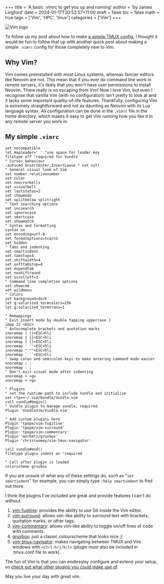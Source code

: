 +++
title = 'A basic .vimrc to get you up and running'
author = 'by James Lingford'
date = 2024-01-17T20:52:57+11:00
draft = false
toc = false
math = true
tags = ['Vim', 'HPC', 'linux']
categories = ['Vim']
+++

![Vim logo](https://upload.wikimedia.org/wikipedia/commons/9/9f/Vimlogo.svg)

To follow up my post about how to make [a simple TMUX config](https://www.jameslingford.com/blog/tmux-config/),
I thought it would be fun to follow that up with another quick post about making a simple `.vimrc` config for those completely new to Vim.

## Why Vim?

Vim comes preinstalled with most Linux systems, whereas fancier editors like Neovim are not.
This mean that if you ever do command line work in remote servers, it's likely that you won't have user permissions to install Neovim.
There really is no escaping from Vim!
Now I love Vim, but even I recognise that vanilla Vim (with no configuration) isn't pretty to look at and it lacks some important quality-of-life features.
Thankfully, configuring Vim is extremely straightforward and not as daunting as Neovim with its Lua language syntax.
All configuration can be done in the `.vimrc` file in the home directory, which makes it easy to get Vim running how you like it in any remote server you work in.

## My simple `.vimrc`

```vim
set nocompatible
let mapleader=' ' "use space for leader key
filetype off "required for Vundle
" Cursor behaviour
:autocmd InsertEnter,InsertLeave * set cul!
" General visual look of Vim
set number relativenumber
set ruler
set noerrorbells
set visualbell
set laststatus=2
set showmode
set splitbelow splitright
" Text searching options
set incsearch
set ignorecase
set smartcase
set showmatch
" Syntax and formatting
syntax on
set encoding=utf-8
set formatoptions=tcqrn1
set hidden
" Tabs and indenting
set smartindent
set tabstop=4
set shiftwidth=4
set softtabstop=4
set expandtab
set noshiftround
set scrolloff=3
" Command line completion options
set showcmd
set wildmenu
" Colors
set background=dark
let g:solarized_termcolors=256
let g:solarized_termtrans=1

" Remappings
" Exit insert mode by double tapping uppercase J
imap JJ <ESC>
" Autocomplete brackets and quotation marks
inoremap ( ()<ESC>hli
inoremap { {}<ESC>hli
inoremap [ []<ESC>hli
inoremap ' ''<ESC>hli
inoremap " ""<ESC>hli
inoremap ` ``<ESC>hli
" Swap colon and semicolon keys to make entering command mode easier
nnoremap ; :
nnoremap : ;
" Don't exit visual mode after indenting
vnoremap > >gv
vnoremap < <gv

" Plugins
" set the runtime path to include Vundle and initialize
set rtp+=~/.vim/bundle/Vundle.vim
call vundle#begin()
" Vundle plugin to manage vundle, required
Plugin 'VundleVim/Vundle.vim'

" Add custom plugins here
Plugin 'tpope/vim-fugitive'
Plugin 'tpope/vim-surround'
Plugin 'tpope/vim-commentary'
Plugin 'morhetz/gruvbox'
Plugin 'christoomey/vim-tmux-navigator'

call vundle#end()
filetype plugin indent on "required

" Call after plugin is loaded
colorscheme gruvbox
```

If you are unsure of what any of these settings do, such as "`set smartindent`" for example, you can simply type `:help smartindent` to find out more.

I think the plugins I've included are great and provide features I can't do without.
1. [vim-fugitive](https://github.com/tpope/vim-fugitive): provides the ability to use Git inside the Vim editor.
2. [vim-surround](https://github.com/tpope/vim-surround): allows vim-like ability to surround text with brackets, quotation marks, or other tags.
3. [vim-commentary](https://github.com/tpope/vim-commentary): allows vim-like ability to toggle on/off lines of code with comments.
4. [gruvbox](https://github.com/morhetz/gruvbox): just a classic colourscheme that looks nice ;)
5. [vim-tmux-navigator](https://github.com/christoomey/vim-tmux-navigator): makes navigating between TMUX and Vim windows with `<Ctrl-h/j/k/l>` (plugin must also be included in .tmux.conf file to work).

The fun of Vim is that you can endlessley configure and extend your setup, so [check out what other plugins you could make use of](https://github.com/akrawchyk/awesome-vim).

May you live your day with great vim.

